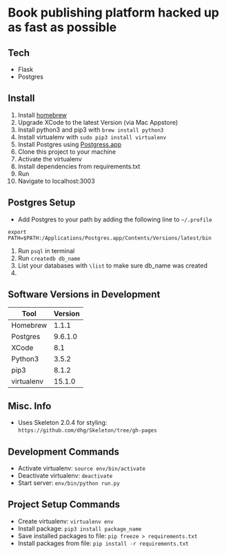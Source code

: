 # Book publishing platform hacked up as fast as possible

## Tech

* Flask
* Postgres

## Install

1. Install [homebrew](http://brew.sh/)
1. Upgrade XCode to the latest Version (via Mac Appstore)
1. Install python3 and pip3 with  `brew install python3`
1. Install virtualenv with `sudo pip3 install virtualenv`
1. Install Postgres using [Postgress.app](http://postgresapp.com/)
1. Clone this project to your machine
1. Activate the virtualenv
1. Install dependencies from requirements.txt
1. Run
1. Navigate to localhost:3003

## Postgres Setup

* Add Postgres to your path by adding the following line to `~/.profile`

```export PATH=$PATH:/Applications/Postgres.app/Contents/Versions/latest/bin```

1. Run `psql` in terminal
1. Run `createdb db_name`
1. List your databases with `\list` to make sure db_name was created
1. 


## Software Versions in Development

| Tool       | Version  |
|------------|----------|
| Homebrew   | 1.1.1    |
| Postgres   | 9.6.1.0  |
| XCode      | 8.1      |
| Python3    | 3.5.2    |
| pip3       | 8.1.2    |
| virtualenv | 15.1.0   |

## Misc. Info

* Uses Skeleton 2.0.4 for styling: `https://github.com/dhg/Skeleton/tree/gh-pages`

## Development Commands

* Activate virtualenv: `source env/bin/activate`
* Deactivate virtualenv: `deactivate`
* Start server: `env/bin/python run.py`

## Project Setup Commands

* Create virtualenv: `virtualenv env`
* Install package: `pip3 install package_name`
* Save installed packages to file: `pip freeze > requirements.txt`
* Install packages from file: `pip install -r requirements.txt`


